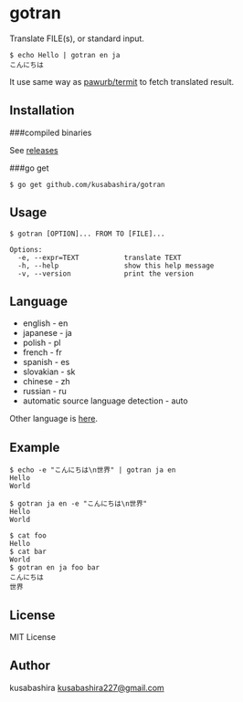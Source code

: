 gotran
======

Translate FILE(s), or standard input.

```
$ echo Hello | gotran en ja
こんにちは
```

It use same way as
[pawurb/termit](https://github.com/pawurb/termit)
to fetch translated result.

Installation
------------

###compiled binaries

See [releases](https://github.com/kusabashira/gotran/releases)

###go get

	$ go get github.com/kusabashira/gotran

Usage
-----

```
$ gotran [OPTION]... FROM TO [FILE]...

Options:
  -e, --expr=TEXT           translate TEXT
  -h, --help                show this help message
  -v, --version             print the version
```

Language
--------

- english - en
- japanese - ja
- polish - pl
- french - fr
- spanish - es
- slovakian - sk
- chinese - zh
- russian - ru
- automatic source language detection - auto

Other language is
[here](https://developers.google.com/translate/v2/using_rest#language-params).

Example
-------

```
$ echo -e "こんにちは\n世界" | gotran ja en
Hello
World

$ gotran ja en -e "こんにちは\n世界"
Hello
World

```

```
$ cat foo
Hello
$ cat bar
World
$ gotran en ja foo bar
こんにちは
世界
```

License
-------

MIT License

Author
------

kusabashira <kusabashira227@gmail.com>

